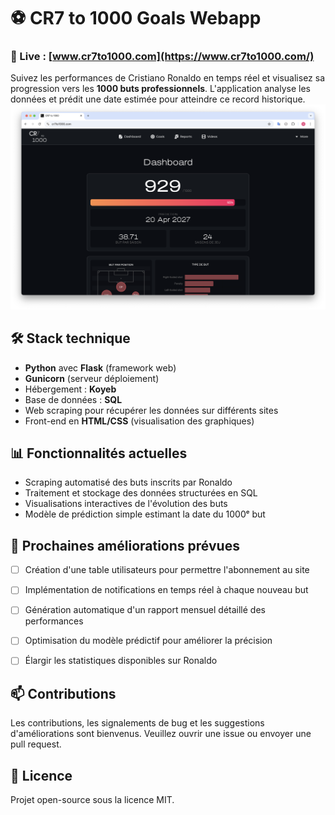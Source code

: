 # ⚽ CR7 to 1000 Goals Webapp

### 🔗 Live : [www.cr7to1000.com](https://www.cr7to1000.com/)

Suivez les performances de Cristiano Ronaldo en temps réel et visualisez sa progression vers les **1000 buts professionnels**. L'application analyse les données et prédit une date estimée pour atteindre ce record historique.
![Capture d'écran du site](screenshot.png)



## 🛠️ Stack technique

- **Python** avec **Flask** (framework web)
- **Gunicorn** (serveur déploiement)
- Hébergement : **Koyeb**
- Base de données : **SQL**
- Web scraping pour récupérer les données sur différents sites
- Front-end en **HTML/CSS** (visualisation des graphiques)



## 📊 Fonctionnalités actuelles

- Scraping automatisé des buts inscrits par Ronaldo
- Traitement et stockage des données structurées en SQL
- Visualisations interactives de l'évolution des buts
- Modèle de prédiction simple estimant la date du 1000ᵉ but



## 🚧 Prochaines améliorations prévues

- [ ] Création d'une table utilisateurs pour permettre l'abonnement au site
- [ ] Implémentation de notifications en temps réel à chaque nouveau but
- [ ] Génération automatique d'un rapport mensuel détaillé des performances
- [ ] Optimisation du modèle prédictif pour améliorer la précision
- [ ] Élargir les statistiques disponibles sur Ronaldo



## 📫 Contributions

Les contributions, les signalements de bug et les suggestions d'améliorations sont bienvenus. Veuillez ouvrir une issue ou envoyer une pull request.



## 📜 Licence

Projet open-source sous la licence MIT.
